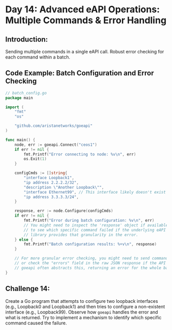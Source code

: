# **Day 14: Advanced eAPI Operations: Multiple Commands & Error Handling**

## **Introduction:** 
Sending multiple commands in a single eAPI call. Robust error checking for each command within a batch.

## **Code Example: Batch Configuration and Error Checking**

```go
// batch_config.go
package main

import (
    "fmt"
    "os"

    "github.com/aristanetworks/goeapi"
)

func main() {
    node, err := goeapi.Connect("ceos1")
    if err != nil {
        fmt.Printf("Error connecting to node: %v\n", err)
        os.Exit(1)
    }

    configCmds := []string{
        "interface Loopback1",
        "ip address 2.2.2.2/32",
        "description \"Another Loopback\"",
        "interface Ethernet99", // This interface likely doesn't exist
        "ip address 3.3.3.3/24",
    }

    response, err := node.Configure(configCmds)
    if err != nil {
        fmt.Printf("Error during batch configuration: %v\n", err)
        // You might need to inspect the 'response' object if available
        // to see which specific command failed if the underlying eAPI
        // library provides that granularity in the error.
    } else {
        fmt.Printf("Batch configuration results: %+v\n", response)
    }

    // For more granular error checking, you might need to send commands one by one
    // or check the "errors" field in the raw JSON response if the API returns it.
    // goeapi often abstracts this, returning an error for the whole batch on first failure.
}
```

## **Challenge 14:** 
Create a Go program that attempts to configure two loopback interfaces (e.g., Loopback0 and Loopback1) and then tries to configure a non-existent interface (e.g., Loopback99). Observe how `goeapi` handles the error and what is returned. Try to implement a mechanism to identify which specific command caused the failure.

